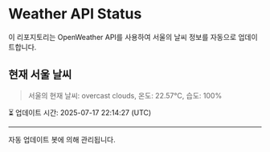 
# Weather API Status

이 리포지토리는 OpenWeather API를 사용하여 서울의 날씨 정보를 자동으로 업데이트합니다.

## 현재 서울 날씨
> 서울의 현재 날씨: overcast clouds, 온도: 22.57°C, 습도: 100%

⏳ 업데이트 시간: 2025-07-17 22:14:27 (UTC)

---
자동 업데이트 봇에 의해 관리됩니다.
